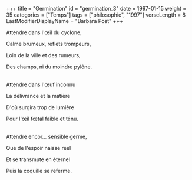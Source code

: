 +++
title = "Germination"
id = "germination_3"
date = 1997-01-15
weight = 35
categories = ["Temps"]
tags = ["philosophie", "1997"]
verseLength = 8
LastModifierDisplayName = "Barbara Post"
+++

Attendre dans l'œil du cyclone,

Calme brumeux, reflets trompeurs,

Loin de la ville et des rumeurs,

Des champs, ni du moindre pylône.

 \
Attendre dans l'œuf inconnu

La délivrance et la matière

D'où surgira trop de lumière

Pour l'œil fœtal faible et ténu.

 \
Attendre encor... sensible germe,

Que de l'espoir naisse réel

Et se transmute en éternel

Puis la coquille se referme.
